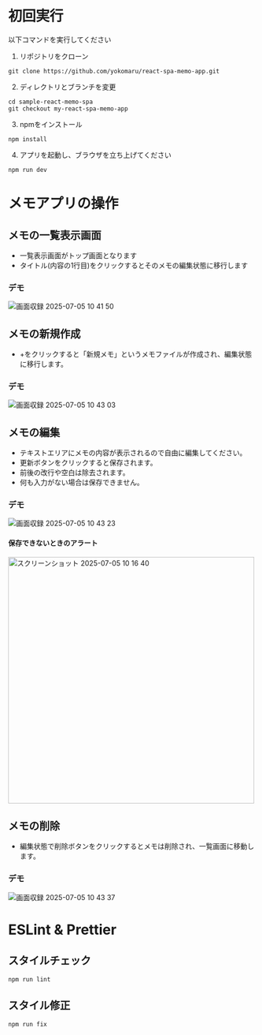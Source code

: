 # 初回実行

以下コマンドを実行してください

1. リポジトリをクローン

```shell
git clone https://github.com/yokomaru/react-spa-memo-app.git
```

2. ディレクトリとブランチを変更

```shell
cd sample-react-memo-spa
git checkout my-react-spa-memo-app
```

3. npmをインストール

```shell
npm install
```

4. アプリを起動し、ブラウザを立ち上げてください

```shell
npm run dev
```

# メモアプリの操作

## メモの一覧表示画面

- 一覧表示画面がトップ画面となります
- タイトル(内容の1行目)をクリックするとそのメモの編集状態に移行します

### デモ

![画面収録 2025-07-05 10 41 50](https://github.com/user-attachments/assets/86f21eb4-2e3a-4359-afc3-546eefbeab2e)

## メモの新規作成

- +をクリックすると「新規メモ」というメモファイルが作成され、編集状態に移行します。

### デモ

![画面収録 2025-07-05 10 43 03](https://github.com/user-attachments/assets/51e15cb3-20d8-4817-abe8-080717056f68)

## メモの編集

- テキストエリアにメモの内容が表示されるので自由に編集してください。
- 更新ボタンをクリックすると保存されます。
- 前後の改行や空白は除去されます。
- 何も入力がない場合は保存できません。

### デモ

![画面収録 2025-07-05 10 43 23](https://github.com/user-attachments/assets/52640b82-38eb-453f-9755-21c55efce43e)

#### 保存できないときのアラート

<img width="500" alt="スクリーンショット 2025-07-05 10 16 40" src="https://github.com/user-attachments/assets/6c9e1c81-6e79-40a6-8c2b-d316cbc1b111" />

## メモの削除

- 編集状態で削除ボタンをクリックするとメモは削除され、一覧画面に移動します。

### デモ

![画面収録 2025-07-05 10 43 37](https://github.com/user-attachments/assets/54f11300-18e2-4130-864b-5a46a6237263)

# ESLint & Prettier

## スタイルチェック

```shell
npm run lint
```

## スタイル修正

```shell
npm run fix
```
